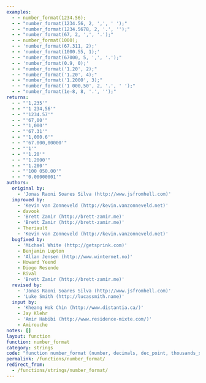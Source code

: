 ```yaml
---
examples:
  - - number_format(1234.56);
  - - "number_format(1234.56, 2, ',', ' ');"
  - - "number_format(1234.5678, 2, '.', '');"
  - - "number_format(67, 2, ',', '.');"
  - - number_format(1000);
  - - 'number_format(67.311, 2);'
  - - 'number_format(1000.55, 1);'
  - - "number_format(67000, 5, ',', '.');"
  - - 'number_format(0.9, 0);'
  - - "number_format('1.20', 2);"
  - - "number_format('1.20', 4);"
  - - "number_format('1.2000', 3);"
  - - "number_format('1 000,50', 2, '.', ' ');"
  - - "number_format(1e-8, 8, '.', '');"
returns:
  - - "'1,235'"
  - - "'1 234,56'"
  - - "'1234.57'"
  - - "'67,00'"
  - - "'1,000'"
  - - "'67.31'"
  - - "'1,000.6'"
  - - "'67.000,00000'"
  - - "'1'"
  - - "'1.20'"
  - - "'1.2000'"
  - - "'1.200'"
  - - "'100 050.00'"
  - - "'0.00000001'"
authors:
  original by:
    - 'Jonas Raoni Soares Silva (http://www.jsfromhell.com)'
  improved by:
    - 'Kevin van Zonneveld (http://kevin.vanzonneveld.net)'
    - davook
    - 'Brett Zamir (http://brett-zamir.me)'
    - 'Brett Zamir (http://brett-zamir.me)'
    - Theriault
    - 'Kevin van Zonneveld (http://kevin.vanzonneveld.net)'
  bugfixed by:
    - 'Michael White (http://getsprink.com)'
    - Benjamin Lupton
    - 'Allan Jensen (http://www.winternet.no)'
    - Howard Yeend
    - Diogo Resende
    - Rival
    - 'Brett Zamir (http://brett-zamir.me)'
  revised by:
    - 'Jonas Raoni Soares Silva (http://www.jsfromhell.com)'
    - 'Luke Smith (http://lucassmith.name)'
  input by:
    - 'Kheang Hok Chin (http://www.distantia.ca/)'
    - Jay Klehr
    - 'Amir Habibi (http://www.residence-mixte.com/)'
    - Amirouche
notes: []
layout: function
function: number_format
category: strings
code: "function number_format (number, decimals, dec_point, thousands_sep) {\n  //  discuss at: http://phpjs.org/functions/number_format/\n  // original by: Jonas Raoni Soares Silva (http://www.jsfromhell.com)\n  // improved by: Kevin van Zonneveld (http://kevin.vanzonneveld.net)\n  // improved by: davook\n  // improved by: Brett Zamir (http://brett-zamir.me)\n  // improved by: Brett Zamir (http://brett-zamir.me)\n  // improved by: Theriault\n  // improved by: Kevin van Zonneveld (http://kevin.vanzonneveld.net)\n  // bugfixed by: Michael White (http://getsprink.com)\n  // bugfixed by: Benjamin Lupton\n  // bugfixed by: Allan Jensen (http://www.winternet.no)\n  // bugfixed by: Howard Yeend\n  // bugfixed by: Diogo Resende\n  // bugfixed by: Rival\n  // bugfixed by: Brett Zamir (http://brett-zamir.me)\n  //  revised by: Jonas Raoni Soares Silva (http://www.jsfromhell.com)\n  //  revised by: Luke Smith (http://lucassmith.name)\n  //    input by: Kheang Hok Chin (http://www.distantia.ca/)\n  //    input by: Jay Klehr\n  //    input by: Amir Habibi (http://www.residence-mixte.com/)\n  //    input by: Amirouche\n  //   example 1: number_format(1234.56);\n  //   returns 1: '1,235'\n  //   example 2: number_format(1234.56, 2, ',', ' ');\n  //   returns 2: '1 234,56'\n  //   example 3: number_format(1234.5678, 2, '.', '');\n  //   returns 3: '1234.57'\n  //   example 4: number_format(67, 2, ',', '.');\n  //   returns 4: '67,00'\n  //   example 5: number_format(1000);\n  //   returns 5: '1,000'\n  //   example 6: number_format(67.311, 2);\n  //   returns 6: '67.31'\n  //   example 7: number_format(1000.55, 1);\n  //   returns 7: '1,000.6'\n  //   example 8: number_format(67000, 5, ',', '.');\n  //   returns 8: '67.000,00000'\n  //   example 9: number_format(0.9, 0);\n  //   returns 9: '1'\n  //  example 10: number_format('1.20', 2);\n  //  returns 10: '1.20'\n  //  example 11: number_format('1.20', 4);\n  //  returns 11: '1.2000'\n  //  example 12: number_format('1.2000', 3);\n  //  returns 12: '1.200'\n  //  example 13: number_format('1 000,50', 2, '.', ' ');\n  //  returns 13: '100 050.00'\n  //  example 14: number_format(1e-8, 8, '.', '');\n  //  returns 14: '0.00000001'\n\n  number = (number + '')\n    .replace(/[^0-9+\\-Ee.]/g, '')\n  var n = !isFinite(+number) ? 0 : +number,\n    prec = !isFinite(+decimals) ? 0 : Math.abs(decimals),\n    sep = (typeof thousands_sep === 'undefined') ? ',' : thousands_sep,\n    dec = (typeof dec_point === 'undefined') ? '.' : dec_point,\n    s = '',\n    toFixedFix = function (n, prec) {\n      var k = Math.pow(10, prec)\n      return '' + (Math.round(n * k) / k)\n        .toFixed(prec)\n    }\n  // Fix for IE parseFloat(0.55).toFixed(0) = 0;\n  s = (prec ? toFixedFix(n, prec) : '' + Math.round(n))\n    .split('.')\n  if (s[0].length > 3) {\n    s[0] = s[0].replace(/\\B(?=(?:\\d{3})+(?!\\d))/g, sep)\n  }\n  if ((s[1] || '')\n    .length < prec) {\n    s[1] = s[1] || ''\n    s[1] += new Array(prec - s[1].length + 1)\n      .join('0')\n  }\n  return s.join(dec)\n}\n"
permalink: /functions/number_format/
redirect_from:
  - /functions/strings/number_format/
---
```


<!-- WARNING! This file is auto generated by `npm run web:inject`, do not edit by hand -->
